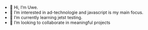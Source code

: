- 👋 Hi, I’m Uwe.
- 👀 I’m interested in ad-technologie and javascript is my main focus.
- 🌱 I’m currently learning jetst testing.
- 💞️ I’m looking to collaborate in meaningful projects 


